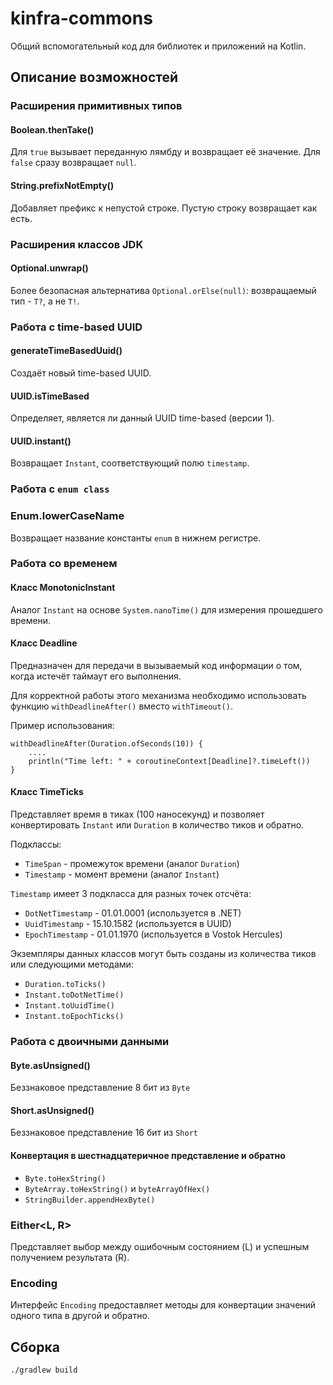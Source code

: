 kinfra-commons
==============

Общий вспомогательный код для библиотек и приложений на Kotlin.

Описание возможностей
---------------------

### Расширения примитивных типов

#### Boolean.thenTake()

Для `true` вызывает переданную лямбду и возвращает её значение.
Для `false` сразу возвращает `null`.

#### String.prefixNotEmpty()

Добавляет префикс к непустой строке. Пустую строку возвращает как есть.

### Расширения классов JDK

#### Optional.unwrap()

Более безопасная альтернатива `Optional.orElse(null)`: возвращаемый тип - `T?`, а не `T!`.

### Работа с time-based UUID

#### generateTimeBasedUuid()

Создаёт новый time-based UUID.

#### UUID.isTimeBased

Определяет, является ли данный UUID time-based (версии 1).

#### UUID.instant()

Возвращает `Instant`, соответствующий полю `timestamp`.

### Работа с `enum class`

### Enum.lowerCaseName

Возвращает название константы `enum` в нижнем регистре.

### Работа со временем

#### Класс MonotonicInstant

Аналог `Instant` на основе `System.nanoTime()` для измерения прошедшего времени.

#### Класс Deadline

Предназначен для передачи в вызываемый код информации о том, когда истечёт таймаут его выполнения.

Для корректной работы этого механизма необходимо использовать функцию `withDeadlineAfter()` вместо `withTimeout()`.

Пример использования:

    withDeadlineAfter(Duration.ofSeconds(10)) {
        ....
        println("Time left: " + coroutineContext[Deadline]?.timeLeft())
    }

#### Класс TimeTicks

Представляет время в тиках (100 наносекунд)
и позволяет конвертировать `Instant` или `Duration` в количество тиков и обратно.

Подклассы:

 * `TimeSpan` - промежуток времени (аналог `Duration`)
 * `Timestamp` - момент времени (аналог `Instant`)

`Timestamp` имеет 3 подкласса для разных точек отсчёта:

 * `DotNetTimestamp` - 01.01.0001 (используется в .NET)
 * `UuidTimestamp` - 15.10.1582 (используется в UUID)
 * `EpochTimestamp` - 01.01.1970 (используется в Vostok Hercules)

Экземпляры данных классов могут быть созданы из количества тиков или следующими методами:

 * `Duration.toTicks()`
 * `Instant.toDotNetTime()`
 * `Instant.toUuidTime()`
 * `Instant.toEpochTicks()`

### Работа с двоичными данными

#### Byte.asUnsigned()

Беззнаковое представление 8 бит из `Byte`

#### Short.asUnsigned()

Беззнаковое представление 16 бит из `Short`

#### Конвертация в шестнадцатеричное представление и обратно

 * `Byte.toHexString()`
 * `ByteArray.toHexString()` и `byteArrayOfHex()`
 * `StringBuilder.appendHexByte()`

### Either<L, R>

Представляет выбор между ошибочным состоянием (L) и успешным получением результата (R).

### Encoding

Интерфейс `Encoding` предоставляет методы для конвертации значений одного типа в другой и обратно.

Сборка
------

    ./gradlew build
